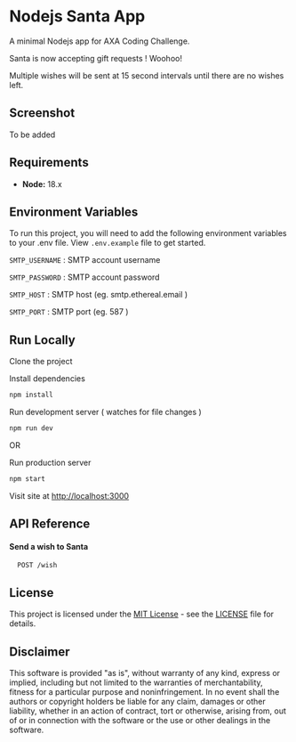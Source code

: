 # Nodejs Santa App

A minimal Nodejs app for AXA Coding Challenge.

Santa is now accepting gift requests ! Woohoo!

Multiple wishes will be sent at 15 second intervals until there are no wishes left.

## Screenshot

To be added

## Requirements

- **Node:** 18.x

## Environment Variables

To run this project, you will need to add the following environment variables to your .env file. View `.env.example` file to get started.

`SMTP_USERNAME` : SMTP account username

`SMTP_PASSWORD` : SMTP account password

`SMTP_HOST` : SMTP host (eg. smtp.ethereal.email )

`SMTP_PORT` : SMTP port (eg. 587 )

## Run Locally

Clone the project

Install dependencies

```bash
npm install
```

Run development server ( watches for file changes )

```bash
npm run dev
```

OR

Run production server

```bash
npm start
```

Visit site at [http://localhost:3000](http://localhost:3000)

## API Reference

#### Send a wish to Santa

```http
  POST /wish
```

## License

This project is licensed under the [MIT License](https://opensource.org/licenses/MIT) - see the [LICENSE](LICENSE) file for details.

## Disclaimer

This software is provided "as is", without warranty of any kind, express or implied, including but not limited to the warranties of merchantability, fitness for a particular purpose and noninfringement. In no event shall the authors or copyright holders be liable for any claim, damages or other liability, whether in an action of contract, tort or otherwise, arising from, out of or in connection with the software or the use or other dealings in the software.
